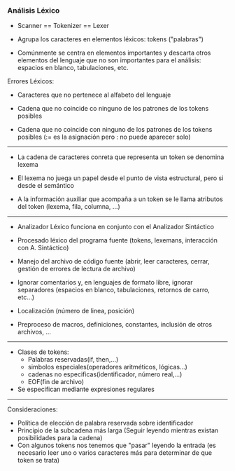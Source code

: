 ### Análisis Léxico

* Scanner == Tokenizer == Lexer

* Agrupa los caracteres en elementos léxicos: tokens ("palabras")

* Comúnmente se centra en elementos importantes y descarta otros elementos del lenguaje que no son importantes para el análisis: espacios en blanco, tabulaciones, etc.

Errores Léxicos:

* Caracteres que no pertenece al alfabeto del lenguaje

* Cadena que no coincide co ninguno de los patrones de los tokens posibles

* Cadena que no coincide con ninguno de los patrones de los tokens posibles (:= es la asignación pero : no puede aparecer solo)

***

* La cadena de caracteres conreta que representa un token se denomina lexema

* El lexema no juega un papel desde el punto de vista estructural, pero si desde el semántico

* A la información auxiliar que acompaña a un token se le llama atributos del token (lexema, fila, columna, ...)

***

* Analizador Léxico funciona en conjunto con el Analizador Sintáctico   

* Procesado léxico del programa fuente (tokens, lexemans, interacción con A. Sintáctico)

* Manejo del archivo de código fuente (abrir, leer caracteres, cerrar, gestión de errores de lectura de archivo)

* Ignorar comentarios y, en lenguajes de formato libre, ignorar separadores (espacios en blanco, tabulaciones, retornos de carro, etc...)

* Localización (número de linea, posición)

* Preproceso de macros, definiciones, constantes, inclusión de otros archivos, ...

***

* Clases de tokens: 
	* Palabras reservadas(if, then,...)
	* simbolos especiales(operadores aritméticos, lógicas...)
	* cadenas no especificas(identificador, número real,...)
	* EOF(fin de archivo)
* Se especifican mediante expresiones regulares

***

Consideraciones:

* Política de elección de palabra reservada sobre identificador
* Principio de la subcadena más larga (Seguir leyendo mientras existan posibilidades para la cadena)
* Con algunos tokens nos tenemos que "pasar" leyendo la entrada (es necesario leer uno o varios caracteres más para determinar de que token se trata)


